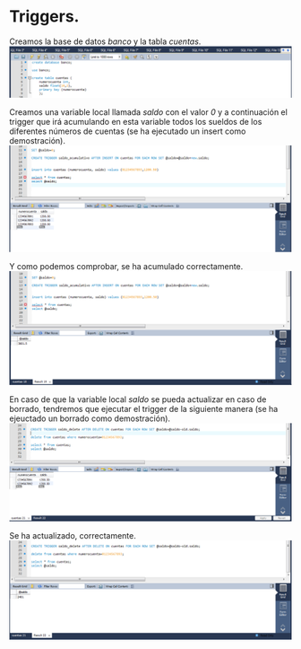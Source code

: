 # Triggers.
Creamos la base de datos *banco* y la tabla *cuentas*.  
![img](./img/0001.png)    

Creamos una variable local llamada *saldo* con el valor *0* y a continuación el trigger que irá acumulando en esta variable todos los sueldos de los diferentes números de cuentas (se ha ejecutado un insert como demostración).  
![img](./img/0002.png)  

Y como podemos comprobar, se ha acumulado correctamente.  
![img](./img/0003.png)    

En caso de que la variable local *saldo* se pueda actualizar en caso de borrado, tendremos que ejecutar el trigger de la siguiente manera (se ha ejeuctado un borrado como demostración).  
![img](./img/0004.png)  

Se ha actualizado, correctamente.  
![img](./img/0005.png)
